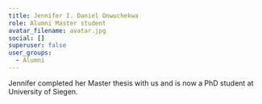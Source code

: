 ```yaml
---
title: Jennifer I. Daniel Onwuchekwa
role: Alumni Master student
avatar_filename: avatar.jpg
social: []
superuser: false
user_groups:
  - Alumni
---
```

Jennifer completed her Master thesis with us and is now a PhD student at University of Siegen.